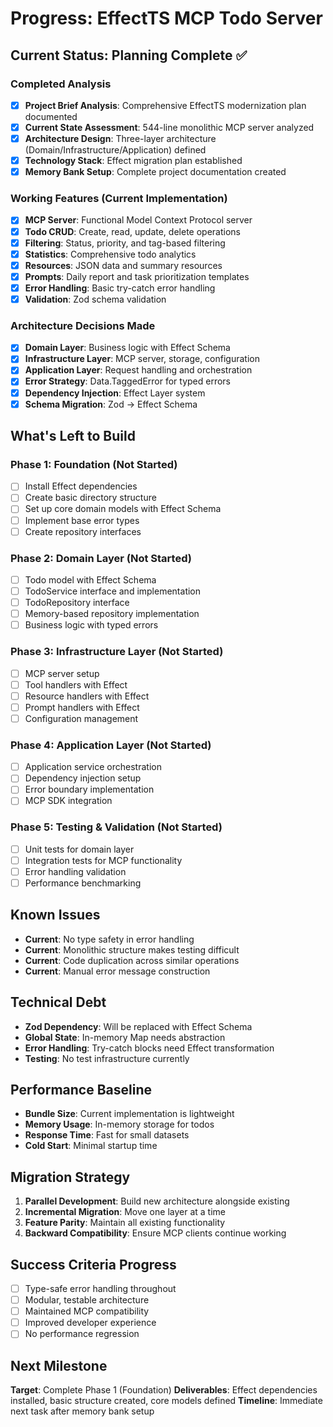 # Progress: EffectTS MCP Todo Server

## Current Status: Planning Complete ✅

### Completed Analysis
- [x] **Project Brief Analysis**: Comprehensive EffectTS modernization plan documented
- [x] **Current State Assessment**: 544-line monolithic MCP server analyzed
- [x] **Architecture Design**: Three-layer architecture (Domain/Infrastructure/Application) defined
- [x] **Technology Stack**: Effect migration plan established
- [x] **Memory Bank Setup**: Complete project documentation created

### Working Features (Current Implementation)
- [x] **MCP Server**: Functional Model Context Protocol server
- [x] **Todo CRUD**: Create, read, update, delete operations
- [x] **Filtering**: Status, priority, and tag-based filtering
- [x] **Statistics**: Comprehensive todo analytics
- [x] **Resources**: JSON data and summary resources
- [x] **Prompts**: Daily report and task prioritization templates
- [x] **Error Handling**: Basic try-catch error handling
- [x] **Validation**: Zod schema validation

### Architecture Decisions Made
- [x] **Domain Layer**: Business logic with Effect Schema
- [x] **Infrastructure Layer**: MCP server, storage, configuration
- [x] **Application Layer**: Request handling and orchestration
- [x] **Error Strategy**: Data.TaggedError for typed errors
- [x] **Dependency Injection**: Effect Layer system
- [x] **Schema Migration**: Zod → Effect Schema

## What's Left to Build

### Phase 1: Foundation (Not Started)
- [ ] Install Effect dependencies
- [ ] Create basic directory structure
- [ ] Set up core domain models with Effect Schema
- [ ] Implement base error types
- [ ] Create repository interfaces

### Phase 2: Domain Layer (Not Started)
- [ ] Todo model with Effect Schema
- [ ] TodoService interface and implementation
- [ ] TodoRepository interface
- [ ] Memory-based repository implementation
- [ ] Business logic with typed errors

### Phase 3: Infrastructure Layer (Not Started)
- [ ] MCP server setup
- [ ] Tool handlers with Effect
- [ ] Resource handlers with Effect
- [ ] Prompt handlers with Effect
- [ ] Configuration management

### Phase 4: Application Layer (Not Started)
- [ ] Application service orchestration
- [ ] Dependency injection setup
- [ ] Error boundary implementation
- [ ] MCP SDK integration

### Phase 5: Testing & Validation (Not Started)
- [ ] Unit tests for domain layer
- [ ] Integration tests for MCP functionality
- [ ] Error handling validation
- [ ] Performance benchmarking

## Known Issues
- **Current**: No type safety in error handling
- **Current**: Monolithic structure makes testing difficult
- **Current**: Code duplication across similar operations
- **Current**: Manual error message construction

## Technical Debt
- **Zod Dependency**: Will be replaced with Effect Schema
- **Global State**: In-memory Map needs abstraction
- **Error Handling**: Try-catch blocks need Effect transformation
- **Testing**: No test infrastructure currently

## Performance Baseline
- **Bundle Size**: Current implementation is lightweight
- **Memory Usage**: In-memory storage for todos
- **Response Time**: Fast for small datasets
- **Cold Start**: Minimal startup time

## Migration Strategy
1. **Parallel Development**: Build new architecture alongside existing
2. **Incremental Migration**: Move one layer at a time
3. **Feature Parity**: Maintain all existing functionality
4. **Backward Compatibility**: Ensure MCP clients continue working

## Success Criteria Progress
- [ ] Type-safe error handling throughout
- [ ] Modular, testable architecture
- [ ] Maintained MCP compatibility
- [ ] Improved developer experience
- [ ] No performance regression

## Next Milestone
**Target**: Complete Phase 1 (Foundation)
**Deliverables**: Effect dependencies installed, basic structure created, core models defined
**Timeline**: Immediate next task after memory bank setup 